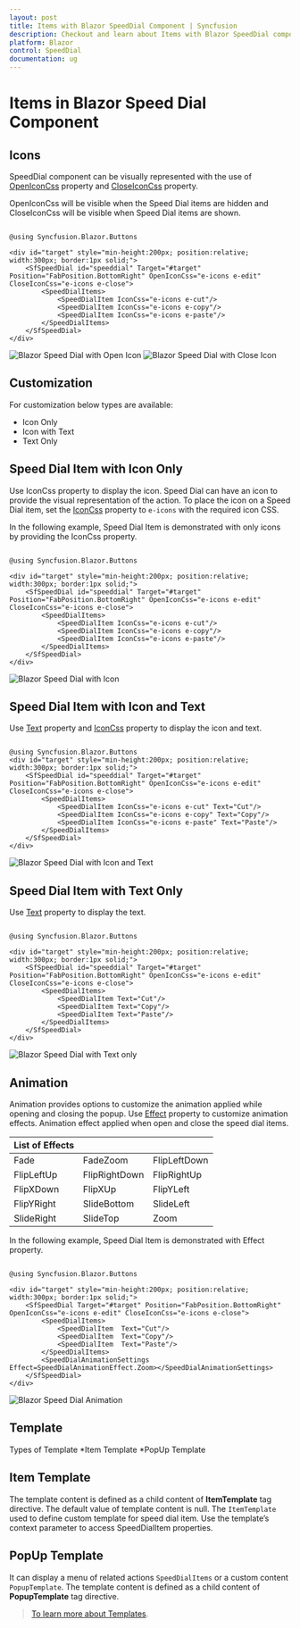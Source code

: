 ```yaml
---
layout: post
title: Items with Blazor SpeedDial Component | Syncfusion
description: Checkout and learn about Items with Blazor SpeedDial component in Blazor Server App and Blazor WebAssembly App.
platform: Blazor
control: SpeedDial
documentation: ug
---
```


# Items in Blazor Speed Dial Component

## Icons

SpeedDial component can be visually represented with the use of [OpenIconCss]() property and [CloseIconCss]() property.

OpenIconCss will be visible when the Speed Dial items are hidden and CloseIconCss will be visible when Speed Dial items are shown.

```cshtml

@using Syncfusion.Blazor.Buttons

<div id="target" style="min-height:200px; position:relative; width:300px; border:1px solid;">
    <SfSpeedDial id="speeddial" Target="#target" Position="FabPosition.BottomRight" OpenIconCss="e-icons e-edit" CloseIconCss="e-icons e-close">
        <SpeedDialItems>
            <SpeedDialItem IconCss="e-icons e-cut"/>
            <SpeedDialItem IconCss="e-icons e-copy"/>
            <SpeedDialItem IconCss="e-icons e-paste"/>
        </SpeedDialItems>
    </SfSpeedDial>
</div>

```

![Blazor Speed Dial with Open Icon](./images/OpenIcon.png)
![Blazor Speed Dial with Close Icon](./images/SDItemonly.png)

## Customization

For customization below types are available:

* Icon Only
* Icon with Text
* Text Only

## Speed Dial Item with Icon Only

Use IconCss property to display the icon. Speed Dial can have an icon to provide the visual representation of the action. To place the icon on a Speed Dial item, set the [IconCss](https://help.syncfusion.com/cr/blazor/Syncfusion.Blazor.Buttons.SpeedDialItem.html#Syncfusion_Blazor_Buttons_SpeedDialItem_IconCss) property to `e-icons` with the required icon CSS.

In the following example, Speed Dial Item is demonstrated with only icons by providing the IconCss property.

```cshtml

@using Syncfusion.Blazor.Buttons

<div id="target" style="min-height:200px; position:relative; width:300px; border:1px solid;">
    <SfSpeedDial id="speeddial" Target="#target" Position="FabPosition.BottomRight" OpenIconCss="e-icons e-edit" CloseIconCss="e-icons e-close">
        <SpeedDialItems>
            <SpeedDialItem IconCss="e-icons e-cut"/>
            <SpeedDialItem IconCss="e-icons e-copy"/>
            <SpeedDialItem IconCss="e-icons e-paste"/>
        </SpeedDialItems>
    </SfSpeedDial>
</div>

```

![Blazor Speed Dial with Icon](./images/SDItemonly.png)

## Speed Dial Item with Icon and Text

Use [Text](https://help.syncfusion.com/cr/blazor/Syncfusion.Blazor.Buttons.SpeedDialItem.html#Syncfusion_Blazor_Buttons_SpeedDialItem_Text) property and [IconCss](https://help.syncfusion.com/cr/blazor/Syncfusion.Blazor.Buttons.SpeedDialItem.html#Syncfusion_Blazor_Buttons_SpeedDialItem_IconCss) property to display the icon and text.

```cshtml

@using Syncfusion.Blazor.Buttons
<div id="target" style="min-height:200px; position:relative; width:300px; border:1px solid;">
    <SfSpeedDial id="speeddial" Target="#target" Position="FabPosition.BottomRight" OpenIconCss="e-icons e-edit" CloseIconCss="e-icons e-close">
        <SpeedDialItems>
            <SpeedDialItem IconCss="e-icons e-cut" Text="Cut"/>
            <SpeedDialItem IconCss="e-icons e-copy" Text="Copy"/>
            <SpeedDialItem IconCss="e-icons e-paste" Text="Paste"/>
        </SpeedDialItems>
    </SfSpeedDial>
</div>

```

![Blazor Speed Dial with Icon and Text](./images/SDItemwithtext.png)

## Speed Dial Item with Text Only

Use [Text](https://help.syncfusion.com/cr/blazor/Syncfusion.Blazor.Buttons.SpeedDialItem.html#Syncfusion_Blazor_Buttons_SpeedDialItem_Text) property to display the text.

```cshtml

@using Syncfusion.Blazor.Buttons

<div id="target" style="min-height:200px; position:relative; width:300px; border:1px solid;">
    <SfSpeedDial id="speeddial" Target="#target" Position="FabPosition.BottomRight" OpenIconCss="e-icons e-edit" CloseIconCss="e-icons e-close">
        <SpeedDialItems>
            <SpeedDialItem Text="Cut"/>
            <SpeedDialItem Text="Copy"/>
            <SpeedDialItem Text="Paste"/>
        </SpeedDialItems>
    </SfSpeedDial>
</div>

```

![Blazor Speed Dial with Text only](./images/SDTextonly.png)

## Animation

Animation provides options to customize the animation applied while opening and closing the popup. Use [Effect](https://help.syncfusion.com/cr/blazor/Syncfusion.Blazor.Buttons.SpeedDialAnimationSettings.html#Syncfusion_Blazor_Buttons_SpeedDialAnimationSettings_Effect) property to customize animation effects. Animation effect applied when open and close the speed dial items.

| List of Effects |  |  | 
| --- | --- | --- | 
| Fade | FadeZoom | FlipLeftDown | 
| FlipLeftUp | FlipRightDown| FlipRightUp|
| FlipXDown | FlipXUp | FlipYLeft |
| FlipYRight | SlideBottom | SlideLeft |
| SlideRight | SlideTop | Zoom |

In the following example, Speed Dial Item is demonstrated with Effect property.

```cshtml

@using Syncfusion.Blazor.Buttons

<div id="target" style="min-height:200px; position:relative; width:300px; border:1px solid;">
    <SfSpeedDial Target="#target" Position="FabPosition.BottomRight" OpenIconCss="e-icons e-edit" CloseIconCss="e-icons e-close">
        <SpeedDialItems>
            <SpeedDialItem  Text="Cut"/>
            <SpeedDialItem  Text="Copy"/>
            <SpeedDialItem  Text="Paste"/>
        </SpeedDialItems>
        <SpeedDialAnimationSettings Effect=SpeedDialAnimationEffect.Zoom></SpeedDialAnimationSettings>
    </SfSpeedDial>
</div>

```

![Blazor Speed Dial Animation](./images/Animation.png)

## Template

Types of Template
*Item Template
*PopUp Template

## Item Template

The template content is defined as a child content of <b>ItemTemplate</b> tag directive. The default value of template content is null. The `ItemTemplate` used to define custom template for speed dial item. Use the template’s context parameter to access SpeedDialItem properties.

## PopUp Template

It can display a menu of related actions `SpeedDialItems` or a custom content `PopupTemplate`. The template content is defined as a child content of <b>PopupTemplate</b> tag directive.

> [To learn more about Templates](https://blazor.syncfusion.com/documentation/speeddial/template).